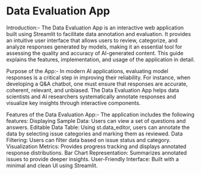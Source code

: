 # Data Evaluation App

Introduction:-
The Data Evaluation App is an interactive web application built using Streamlit to facilitate data annotation and evaluation. 
It provides an intuitive user interface that allows users to review, categorize, and analyze responses generated by models, making it an essential tool for assessing the quality and accuracy of AI-generated content. 
This guide explains the features, implementation, and usage of the application in detail.

Purpose of the App:-
In modern AI applications, evaluating model responses is a critical step in improving their reliability. 
For instance, when developing a Q&A chatbot, one must ensure that responses are accurate, coherent, relevant, and unbiased. 
The Data Evaluation App helps data scientists and AI researchers systematically annotate responses and visualize key insights through interactive components.

Features of the Data Evaluation App:-
The application includes the following features:
Displaying Sample Data: Users can view a set of questions and answers.
Editable Data Table: Using st.data_editor, users can annotate the data by selecting issue categories and marking them as reviewed.
Data Filtering: Users can filter data based on issue status and category.
Visualization Metrics: Provides progress tracking and displays annotated response distributions.
Bar Chart Representation: Summarizes annotated issues to provide deeper insights.
User-Friendly Interface: Built with a minimal and clean UI using Streamlit.
